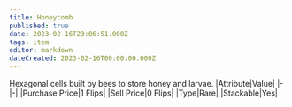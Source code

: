 ```yaml
---
title: Honeycomb
published: true
date: 2023-02-16T23:06:51.000Z
tags: item
editor: markdown
dateCreated: 2023-02-16T00:00:00.000Z
---
```


Hexagonal cells built by bees to store honey and larvae.
|Attribute|Value|
|-|-|
|Purchase Price|1 Flips|
|Sell Price|0 Flips|
|Type|Rare|
|Stackable|Yes|

